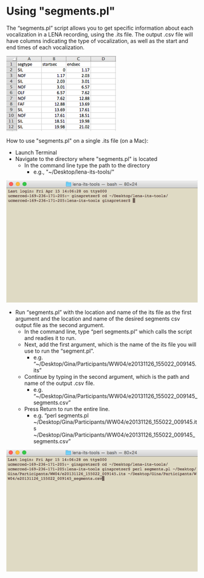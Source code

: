 # Using "segments.pl" #

The “segments.pl” script allows you to get specific information about each vocalization in a LENA recording, using the .its file. The output .csv file will have columns indicating the type of vocalization, as well as the start and end times of each vocalization.

![alt text](https://github.com/gpretzer/DocumentationPics/blob/master/Segments_Pic1.jpg "Title")

How to use "segments.pl" on a single .its file (on a Mac):

* Launch Terminal
* Navigate to the directory where "segments.pl" is located
   * In the command line type the path to the directory
     * e.g., "~/Desktop/lena-its-tools/"
     
![alt text](https://github.com/gpretzer/DocumentationPics/blob/master/Segments_Pic2.jpg "Title")

* Run “segments.pl” with the location and name of the its file as the first argument and the location and name of the desired segments csv output file as the second argument.
  * In the command line, type “perl segments.pl” which calls the script and readies it to run.
  * Next, add the first argument, which is the name of the its file you will use to run the “segment.pl”.
    * e.g. “~/Desktop/Gina/Participants/WW04/e20131126\_155022\_009145.its”
  * Continue by typing in the second argument, which is the path and name of the output .csv file.
    * e.g. “~/Desktop/Gina/Participants/WW04/e20131126\_155022\_009145\_segments.csv”
  * Press Return to run the entire line.
    * e.g. “perl segments.pl ~/Desktop/Gina/Participants/WW04/e20131126\_155022\_009145.its ~/Desktop/Gina/Participants/WW04/e20131126\_155022\_009145\_segments.csv”
    
![alt text](https://github.com/gpretzer/DocumentationPics/blob/master/Segments_Pic3.jpg "Title")


